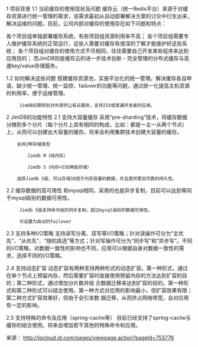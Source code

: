 1 项目背景
1.1 当前缓存的使用现状及问题
         缓存云（统一Redis平台）来源于对缓存资源进行统一管理的需求，该需求最初从自动部署解决方案的讨论中衍生出来，解决运维的问题。目前，公司内部对缓存的使用存在如下问题和特点：

各个项目组单独部署缓存系统，有些项目组资源利用率不高；
各个项目组需要专人维护缓存系统的正常运行，这些人需要对缓存有很深的了解才能维护好这些系统；
各个项目组对缓存的使用方式不尽相同，往往需要自己开发某些程序来达到应用目的；
         而JimDB则是缓存云的进一步技术创新 - 完全管理的分布式缓存与高速key/value存储服务。

1.2 如何解决这些问题
         搭建缓存资源池，实施平台化的统一管理。解决缓存各自申请，缺少统一管理、统一监控、failover的功能等问题，通过统一化提高主机资源的利用率，便于运维管理。

         JimDB后期规划对外提供公有云服务，支持ISV或普通开发者的应用。

2 JimDB的功能特性
2.1 支持大容量缓存
         采用“pre-sharding”技术，将缓存数据分摊到多个分片（每个分片上具有相同的构成，比如：都是一主一从两个节点）上，从而可以创建出大容量的缓存。将来会利用集群技术创建大容量的缓存。

        支持2种存储类型

            Jimdb M（纯内存）

            Jimdb S（内存+SSD两级存储）

        选择Jimdb S版，可以存储10倍于内存容量的数据，并且提供更加可靠的持久性。

2.2  缓存数据的高可用性
         和mysql相同，采用的也是异步复制，目前可以达到等同于mysql级别的数据可用性。

         Jimdb S版支持命令级的同步复制，超过mysql级别的数据可用性。

         可设置为自动的failover

2.3 支持多种I/O策略
         支持读写分离、双写等I/O策略；针对读操作可分为“主优先”、“从优先”、“随机挑选”等方式；针对写操作可分为“同步写”和“异步写”。不同的I/O策略，对数据一致性的影响也不同，应用可以根据自身对数据一致性的需求，选择不同的I/O策略。

2.4 支持动态扩容
         动态扩容有两种支持两种形式的动态扩容。第一种形式，通过在单个节点上预留内存，然后需要扩容时直接使用预留内存的方法达到扩容的目的；第二种形式，通过增加分片数并结 合数据迁移来达到扩容的目的。第一种形式和第二种形式可以结合使用。第一种方式对应用的影响最小，但扩容效果有限；第二种方式扩容效果好，但由于会引发数 据迁移，从而挤占网络带宽，会对应用有一定的影响。

2.5 支持特殊的命令及应用（spring-cache等）
         目前已经支持了spring-cache与缓存的结合使用。将来会增加若干其他的特殊命令和应用。


来源： <http://jpcloud.jd.com/pages/viewpage.action?pageId=753776>